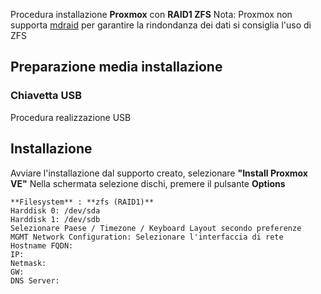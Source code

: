 
Procedura installazione **Proxmox** con **RAID1 ZFS**
Nota: Proxmox non supporta [mdraid](https://pve.proxmox.com/wiki/Software_RAID) per garantire la rindondanza dei dati si consiglia l'uso di ZFS


## Preparazione media installazione

### Chiavetta USB
Procedura realizzazione USB

## Installazione

Avviare l'installazione dal supporto creato, selezionare **"Install Proxmox VE"** 
Nella schermata selezione dischi, premere il pulsante **Options** 

    **Filesystem** : **zfs (RAID1)**
    Harddisk 0: /dev/sda 
    Harddisk 1: /dev/sdb
    Selezionare Paese / Timezone / Keyboard Layout secondo preferenze
    MGMT Network Configuration: Selezionare l'interfaccia di rete
    Hostname FQDN: 
    IP: 
    Netmask:
    GW:
    DNS Server:
